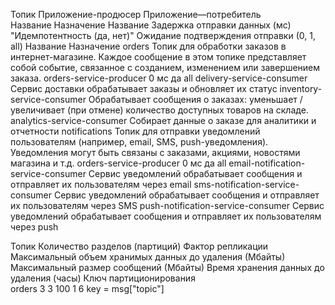 Топик		Приложение-продюсер				Приложение—потребитель	
Название	Назначение	Название	Задержка отправки данных (мс)	"Идемпотентность 
(да, нет)"	Ожидание подтверждения отправки (0, 1, all)	Название	Назначение
orders	Топик для обработки заказов в интернет-магазине. Каждое сообщение в этом топике представляет собой событие, связанное с созданием, изменением или завершением заказа.	orders-service-producer	0 мс	да	all	delivery-service-consumer	Сервис доставки обрабатывает заказы и обновляет их статус
						inventory-service-consumer	Обрабатывает сообщения о заказах: уменьшает / увеличивает (при отмене) количество доступных товаров на складе.
						analytics-service-consumer	Собирает данные о заказе для аналитики и отчетности
notifications	Топик  для отправки уведомлений пользователям (например, email, SMS, push-уведомления). Уведомления могут быть связаны с заказами, акциями, новостями магазина и т.д.	orders-service-producer	0 мс	да	all	email-notification-service-consumer	Сервис уведомлений обрабатывает сообщения и отправляет их пользователям через email
						sms-notification-service-consumer	Сервис уведомлений обрабатывает сообщения и отправляет их пользователям через SMS
						push-notification-service-consumer	Сервис уведомлений обрабатывает сообщения и отправляет их пользователям через push
							
							
							
Топик	Количество разделов (партиций)	Фактор репликации	Максимальный объем хранимых данных до удаления (Мбайты)	Максимальный размер сообщений (Мбайты)	Время хранения данных до удаления (часы)	Ключ партиционирования	
orders	3	3	100	1	6	key = msg["topic"]	

